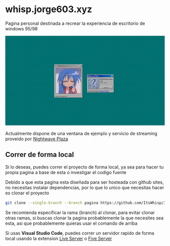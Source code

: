 # whisp.jorge603.xyz

Pagina personal destinada a recrear la experiencia de escritorio de windows 95/98

[![whisp.jorge603.xyz](screenshots/01.png)](https://whisp.jorge603.xyz)

Actualmente dispone de una ventana de ejemplo y servicio de streaming proveido por [Nightwave Plaza](https://plaza.one)

## Correr de forma local

Si lo deseas, puedes correr el proyecto de forma local, ya sea para hacer tu propia pagina a base de esta o investigar el codigo fuente

Debido a que esta pagina esta diseñada para ser hosteada con github sites, no necesitas instalar dependencias, por lo que lo unico que necesitas hacer es clonar el proyecto

```bash
git clone --single-branch --branch pagina https://github.com/ItsWhisp/ItsWhisp
```

Se recomienda especificar la rama (branch) al clonar, para evitar clonar otras ramas, si buscas clonar la pagina probablemente la que necesites sea esta, asi que probablemente quieras usar el comando de arriba

Si usas **Visual Studio Code**, puedes correr un servidor rapido de forma local usando la extension [Live Server](https://marketplace.visualstudio.com/items?itemName=ritwickdey.LiveServer) o [Five Server](https://marketplace.visualstudio.com/items?itemName=yandeu.five-server)